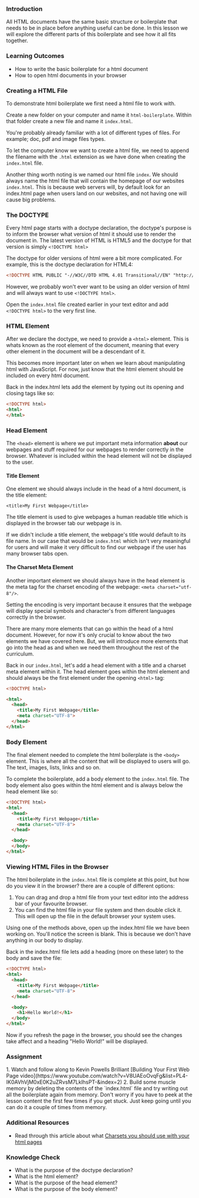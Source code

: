 ### Introduction

All HTML documents have the same basic structure or boilerplate that needs to be in place before anything useful can be done. In this lesson we will explore the different parts of this boilerplate and see how it all fits together.

### Learning Outcomes

- How to write the basic boilerplate for a html document
- How to open html documents in your browser

### Creating a HTML File

To demonstrate html boilerplate we first need a html file to work with.

Create a new folder on your computer and name it `html-boilerplate`. Within that folder create a new file and name it `index.html`.

You're probably already familiar with a lot of different types of files. For example; doc, pdf and image files types.

To let the computer know we want to create a html file, we need to append the filename with the `.html` extension as we have done when creating the `index.html` file.

Another thing worth noting is we named our html file `index`. We should always name the html file that will contain the homepage of our websites `index.html`. This is because web servers will, by default look for an index.html page when users land on our websites, and not having one will cause big problems.

### The DOCTYPE

Every html page starts with a doctype declaration, the doctype's purpose is to inform the browser what version of html it should use to render the document in. The latest version of HTML is HTML5 and the doctype for that version is simply `<!DOCTYPE html>`

The doctype for older versions of html were a bit more complicated. For example, this is the doctype declaration for HTML4:

~~~html
<!DOCTYPE HTML PUBLIC "-//W3C//DTD HTML 4.01 Transitional//EN" "http://www.w3.org/TR/html4/loose.dtd">
~~~

However, we probably won't ever want to be using an older version of html and will always want to use `<!DOCTYPE html>`.

Open the `index.html` file created earlier in your text editor and add `<!DOCTYPE html>` to the very first line.

### HTML Element

After we declare the doctype, we need to provide a `<html>` element. This is whats known as the root element of the document, meaning that every other element in the document will be a descendant of it.

This becomes more important later on when we learn about manipulating html with JavaScript. For now, just know that the html element should be included on every html document.

Back in the index.html lets add the <html> element by typing out its opening and closing tags like so:

~~~html
<!DOCTYPE html>
<html>
</html>
~~~

### Head Element

The `<head>` element is where we put important meta information **about** our webpages and stuff required for our webpages to render correctly in the browser. Whatever is included within the head element will not be displayed to the user.

#### Title Element

One element we should always include in the head of a html document, is the title element:

 `<title>My First Webpage</title>`

The title element is used to give webpages a human readable title which is displayed in the browser tab our webpage is in.

If we didn't include a title element, the webpage's title would default to its file name. In our case that would be `index.html` which isn't very meaningful for users and will make it very difficult to find our webpage if the user has many browser tabs open.

#### The Charset Meta Element

Another important element we should always have in the head element is the meta tag for the charset encoding of the webpage: `<meta charset="utf-8"/>`.

Setting the encoding is very important because it ensures that the webpage will display special symbols and character's from different languages correctly in the browser.

There are many more elements that can go within the head of a html document. However, for now it's only crucial to know about the two elements we have covered here. But, we will introduce more elements that go into the head as and when we need them throughout the rest of the curriculum.

Back in our `index.html`, let's add a head element with a title and a charset meta element within it. The head element goes within the html element and should always be the first element under the opening `<html>` tag:

~~~html
<!DOCTYPE html>

<html>
  <head>
    <title>My First Webpage</title>
    <meta charset="UTF-8">
  </head>
</html>
~~~

### Body Element

The final element needed to complete the html boilerplate is the `<body>` element. This is where all the content that will be displayed to users will go. The text, images, lists, links and so on.

To complete the boilerplate, add a body element to the `index.html` file. The body element also goes within the html element and is always below the head element like so:

~~~html
<!DOCTYPE html>
<html>
  <head>
    <title>My First Webpage</title>
    <meta charset="UTF-8">
  </head>

  <body>
  </body>
</html>
~~~

### Viewing HTML Files in the Browser

The html boilerplate in the `index.html` file is complete at this point, but how do you view it in the browser?  there are a couple of different options:

1. You can drag and drop a html file from your text editor into the address bar of your favourite browser.
2. You can find the html file in your file system and then double click it. This will open up the file in the default browser your system uses.

Using one of the methods above, open up the index.html file we have been working on. You'll notice the screen is blank. This is because we don't have anything in our body to display.

Back in the index.html file lets add a heading (more on these later) to the body and save the file:

~~~html
<!DOCTYPE html>
<html>
  <head>
    <title>My First Webpage</title>
    <meta charset="UTF-8">
  </head>

  <body>
    <h1>Hello World!</h1>
  </body>
</html>
~~~

Now if you refresh the page in the browser, you should see the changes take affect and a heading  "Hello World!" will be displayed.

### Assignment

<div class="lesson-content__panel" markdown="1">
1. Watch and follow along to Kevin Powells Brilliant [Building Your First Web Page video](https://www.youtube.com/watch?v=V8UAEoOvqFg&list=PL4-IK0AVhVjM0xE0K2uZRvsM7LkIhsPT-&index=2)
2. Build some muscle memory by deleting the contents of the `index.html` file and try writing out all the boilerplate again from memory. Don't worry if you have to peek at the lesson content the first few times if you get stuck. Just keep going until you can do it a couple of times from memory.
</div>

### Additional Resources

- Read through this article about what [Charsets you should use with your html pages](https://www.bitdegree.org/learn/html-encoding)

### Knowledge Check

- What is the purpose of the doctype declaration?
- What is the html element?
- What is the purpose of the head element?
- What is the purpose of the body element?

